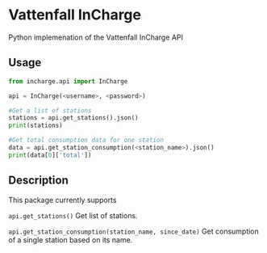 # Vattenfall InCharge
Python implemenation of the Vattenfall InCharge API

## Usage

```python
from incharge.api import InCharge

api = InCharge(<username>, <password>)

#Get a list of stations
stations = api.get_stations().json()
print(stations)

#Get total consumption data for one station 
data = api.get_station_consumption(<station_name>).json()
print(data[0]['total'])
```
## Description
This package currently supports

`api.get_stations()` Get list of stations.

`api.get_station_consumption(station_name, since_date)` Get consumption of a single station based on its name.
